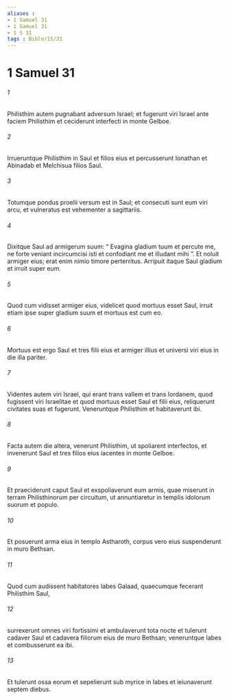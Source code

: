 ```yaml
---
aliases : 
- 1 Samuel 31
- 1 Samuel 31
- 1 S 31
tags : Bible/1S/31
---
```


# 1 Samuel 31

###### 1
Philisthim autem pugnabant adversum Israel; et fugerunt viri Israel ante faciem Philisthim et ceciderunt interfecti in monte Gelboe. 
###### 2
Irrueruntque Philisthim in Saul et filios eius et percusserunt Ionathan et Abinadab et Melchisua filios Saul.
###### 3
Totumque pondus proelii versum est in Saul; et consecuti sunt eum viri arcu, et vulneratus est vehementer a sagittariis. 
###### 4
Dixitque Saul ad armigerum suum: “ Evagina gladium tuum et percute me, ne forte veniant incircumcisi isti et confodiant me et illudant mihi ”. Et noluit armiger eius; erat enim nimio timore perterritus. Arripuit itaque Saul gladium et irruit super eum. 
###### 5
Quod cum vidisset armiger eius, videlicet quod mortuus esset Saul, irruit etiam ipse super gladium suum et mortuus est cum eo. 
###### 6
Mortuus est ergo Saul et tres filii eius et armiger illius et universi viri eius in die illa pariter. 
###### 7
Videntes autem viri Israel, qui erant trans vallem et trans Iordanem, quod fugissent viri Israelitae et quod mortuus esset Saul et filii eius, reliquerunt civitates suas et fugerunt. Veneruntque Philisthim et habitaverunt ibi.
###### 8
Facta autem die altera, venerunt Philisthim, ut spoliarent interfectos, et invenerunt Saul et tres filios eius iacentes in monte Gelboe. 
###### 9
Et praeciderunt caput Saul et exspoliaverunt eum armis, quae miserunt in terram Philisthinorum per circuitum, ut annuntiaretur in templis idolorum suorum et populo. 
###### 10
Et posuerunt arma eius in templo Astharoth, corpus vero eius suspenderunt in muro Bethsan.
###### 11
Quod cum audissent habitatores Iabes Galaad, quaecumque fecerant Philisthim Saul, 
###### 12
surrexerunt omnes viri fortissimi et ambulaverunt tota nocte et tulerunt cadaver Saul et cadavera filiorum eius de muro Bethsan; veneruntque Iabes et combusserunt ea ibi. 
###### 13
Et tulerunt ossa eorum et sepelierunt sub myrice in Iabes et ieiunaverunt septem diebus.
